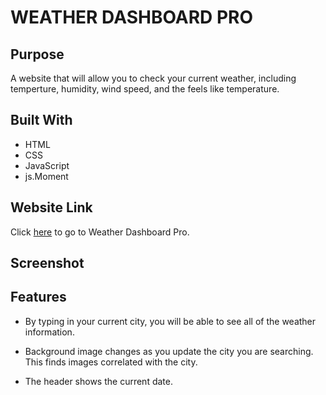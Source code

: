 # WEATHER DASHBOARD PRO

## Purpose

A website that will allow you to check your current weather, including temperture, humidity, wind speed, and the feels like temperature.

## Built With

- HTML
- CSS
- JavaScript
- js.Moment

## Website Link

Click [here](https://marksherm04.github.io/weather-dashboard-pro/) to go to Weather Dashboard Pro.

## Screenshot

## Features
- By typing in your current city, you will be able to see all of the weather information.
- Background image changes as you update the city you are searching.  This finds images correlated with the city.

- The header shows the current date.